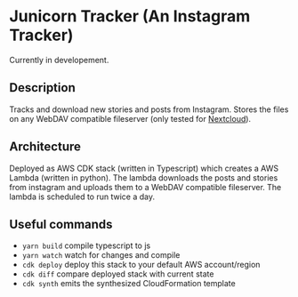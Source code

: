 # Junicorn Tracker (An Instagram Tracker)

Currently in developement.

## Description
Tracks and download new stories and posts from Instagram. Stores the files on any WebDAV compatible fileserver (only tested for [Nextcloud](https://nextcloud.com/)).

## Architecture 

Deployed as AWS CDK stack (written in Typescript) which creates a AWS Lambda (written in python). The lambda downloads the posts and stories from instagram and uploads them to a WebDAV compatible fileserver. The lambda is scheduled to run twice a day. 


## Useful commands

 * `yarn build`     compile typescript to js
 * `yarn watch`     watch for changes and compile
 * `cdk deploy`      deploy this stack to your default AWS account/region
 * `cdk diff`        compare deployed stack with current state
 * `cdk synth`       emits the synthesized CloudFormation template
